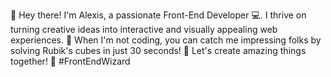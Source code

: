 👋 Hey there! I'm Alexis, a passionate Front-End Developer 💻. 
I thrive on turning creative ideas into interactive and visually appealing web experiences. 
🚀 When I'm not coding, you can catch me impressing folks by solving Rubik's cubes in just 30 seconds! 🧩 
Let's create amazing things together! 🌟 #FrontEndWizard
